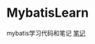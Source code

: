 # MybatisLearn
mybatis学习代码和笔记
[笔记](https://github.com/ajacker/MybatisLearn/blob/master/Mybatis%E7%AC%94%E8%AE%B0.md)
